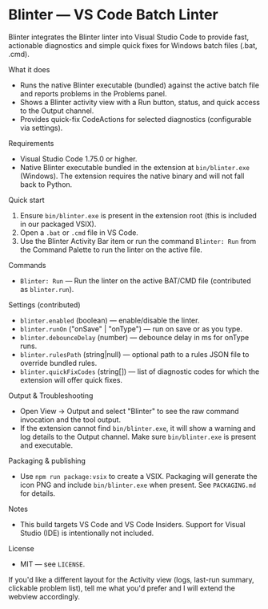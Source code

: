 # Blinter — VS Code Batch Linter

Blinter integrates the Blinter linter into Visual Studio Code to provide fast, actionable diagnostics and simple quick fixes for Windows batch files (.bat, .cmd).

What it does
- Runs the native Blinter executable (bundled) against the active batch file and reports problems in the Problems panel.
- Shows a Blinter activity view with a Run button, status, and quick access to the Output channel.
- Provides quick-fix CodeActions for selected diagnostics (configurable via settings).

Requirements
- Visual Studio Code 1.75.0 or higher.
- Native Blinter executable bundled in the extension at `bin/blinter.exe` (Windows). The extension requires the native binary and will not fall back to Python.

Quick start
1. Ensure `bin/blinter.exe` is present in the extension root (this is included in our packaged VSIX).
2. Open a `.bat` or `.cmd` file in VS Code.
3. Use the Blinter Activity Bar item or run the command `Blinter: Run` from the Command Palette to run the linter on the active file.

Commands
- `Blinter: Run` — Run the linter on the active BAT/CMD file (contributed as `blinter.run`).

Settings (contributed)
- `blinter.enabled` (boolean) — enable/disable the linter.
- `blinter.runOn` ("onSave" | "onType") — run on save or as you type.
- `blinter.debounceDelay` (number) — debounce delay in ms for onType runs.
- `blinter.rulesPath` (string|null) — optional path to a rules JSON file to override bundled rules.
- `blinter.quickFixCodes` (string[]) — list of diagnostic codes for which the extension will offer quick fixes.

Output & Troubleshooting
- Open View → Output and select "Blinter" to see the raw command invocation and the tool output.
- If the extension cannot find `bin/blinter.exe`, it will show a warning and log details to the Output channel. Make sure `bin/blinter.exe` is present and executable.

Packaging & publishing
- Use `npm run package:vsix` to create a VSIX. Packaging will generate the icon PNG and include `bin/blinter.exe` when present. See `PACKAGING.md` for details.

Notes
- This build targets VS Code and VS Code Insiders. Support for Visual Studio (IDE) is intentionally not included.

License
- MIT — see `LICENSE`.

If you'd like a different layout for the Activity view (logs, last-run summary, clickable problem list), tell me what you'd prefer and I will extend the webview accordingly.